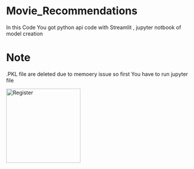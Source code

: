 # Movie_Recommendations
In this Code You got python api code with Streamlit  , jupyter notbook of model creation 
# Note
.PKL file are deleted due to memoery issue so first You have to run jupyter file 


<img src="https://github.com/user-attachments/assets/87fd71eb-d793-4b96-b992-b44d5d700665" width="200" height="auto" alt="Register">

